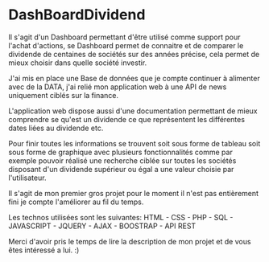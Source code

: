 # DashBoardDividend
Il s'agit d'un Dashboard permettant d'être utilisé comme support pour l'achat d'actions, se Dashboard permet de connaitre et de comparer le dividende de centaines de sociétés sur des années précise, cela permet de mieux choisir dans quelle société investir.

J'ai mis en place une Base de données que je compte continuer à alimenter avec de la DATA, j'ai relié mon application web à une API de news uniquement ciblés sur la finance.

L'application web dispose aussi d'une documentation permettant de mieux comprendre se qu'est un dividende ce que représentent les différentes dates liées au dividende etc.

Pour finir toutes les informations se trouvent soit sous forme de tableau soit sous forme de graphique avec plusieurs fonctionnalités comme par exemple pouvoir réalisé une recherche ciblée sur toutes les sociétés disposant d'un dividende supérieur ou égal a une valeur choisie par l'utilisateur.

Il s'agit de mon premier gros projet pour le moment il n'est pas entièrement fini je compte l'améliorer au fil du temps.

Les technos utilisées sont les suivantes: 
                 HTML
               - CSS
               - PHP
               - SQL
               - JAVASCRIPT
               - JQUERY
               - AJAX
               - BOOSTRAP
               - API REST

Merci d'avoir pris le temps de lire la description de mon projet et de vous êtes intéressé a lui. :)
